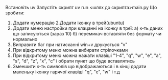 Встановіть uv 
Запустіть скрипт uv run <шлях до скрипта>main.py
Що зробити:
1. Додати нумерацію
2.Додати іконку в трей(ubuntu)
3. Додати меню настройки при клацанні на іконку в треї:
    а) к-ть даних що записуються (зараз 10)
    б) перемикач вставляти без формату чи нормально
4. Виправити баг при натисканні win+v друкується "v"
5. При відкритому меню можна вибирати стрілочками
6. При відкритому меню можна нажати клавіші "1-4", "q", "w", "e", "a", "s", "d", "z", "x", "c" і обрати пункт що буде вставлятись
6. Зменшити к-ть символів що відображаються і в кінці додати маленьку іконку гарячої клавіші "q", "e", "w" і т.д